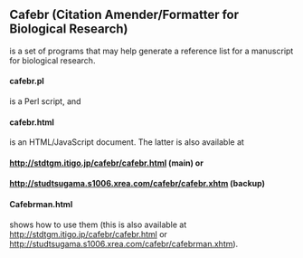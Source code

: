 ## Cafebr (Citation Amender/Formatter for Biological Research)
is a set of programs that may help generate a reference list for a manuscript for biological research.
#### cafebr.pl
is a Perl script, and
#### cafebr.html
is an HTML/JavaScript document.
The latter is also available at
#### http://stdtgm.itigo.jp/cafebr/cafebr.html (main) or
#### http://studtsugama.s1006.xrea.com/cafebr/cafebr.xhtm (backup)
#### Cafebrman.html
shows how to use them (this is also available at http://stdtgm.itigo.jp/cafebr/cafebr.html or http://studtsugama.s1006.xrea.com/cafebr/cafebrman.xhtm).
